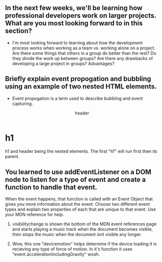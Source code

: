 ## In the next few weeks, we'll be learning how professional developers work on larger projects. What are you most looking forward to in this section?

- I'm most looking forward to learning about how the development process works when working as a team vs. working alone on a project. Are there some things that
others in a group do better than the rest? Do they divide the work up between groups? Are there any drawbacks of developing a large project in groups? Advantages?

## Briefly explain event propogation and bubbling using an example of two nested HTML elements.

- Event propogation is a term used to describe bubbling and event capturing. 
<header onKeypress="alert('this is the header')">header</header>
<h1 onKeypress="alert('this is the h1')">h1</h1>
h1 and header being the nested elements. The first "h1" will run first then its parent. 


## You learned to use addEventListener on a DOM node to listen for a type of event and create a function to handle that event.
When the event happens, that function is called with an Event Object that gives you more information about the event.
Choose two different event types and explain two properties of each that are unique to that event. Use your MDN reference for help.

1. visibilitychange is shown  the bottom of the MDN event references page and starts playing a music track when the document becomes visible, then stops the music when the document isnt visible any longer.

2. Wow, this one "devicemotion" helps determine if the device loading it is recieving any type of force of motion. In it's function it uses "event.accelerationIncludingGravity" woah.

